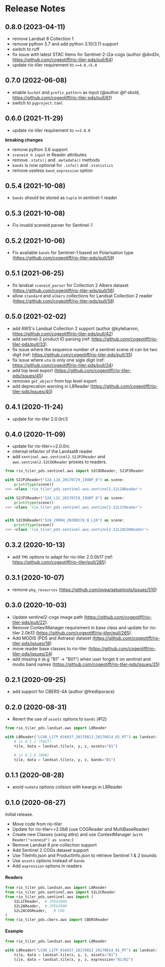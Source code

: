 # Release Notes

## 0.8.0 (2023-04-11)

* remove Landsat 8 Collection 1
* remove python 3.7 and add python 3.10/3.11 support
* switch to ruff
* fix issue with latest STAC Items for Sentinel-2-l2a-cogs (author @dvd3v, https://github.com/cogeotiff/rio-tiler-pds/pull/64)
* update rio-tiler requirement to `>=4.0,<5.0`

## 0.7.0 (2022-06-08)

* enable `bucket` and `prefix_pattern` as input (@author @f-skold, https://github.com/cogeotiff/rio-tiler-pds/pull/61)
* switch to `pyproject.toml`

## 0.6.0 (2021-11-29)

* update rio-tiler requirement to `>=3.0.0`

**breaking changes**

* remove python 3.6 support
* `sceneid` -> `input` in Reader attributes
* remove `.stats()` and `.metadata()` methods
* `bands` is now optional for `.info()` and `.statistics`
* remove useless `band_expression` option

## 0.5.4 (2021-10-08)

* `bands` should be stored as `tuple` in sentinel-1 reader

## 0.5.3 (2021-10-08)

* Fix invalid sceneid parser for Sentinel-1

## 0.5.2 (2021-10-06)

* Fix available `bands` for Sentinel-1 based on Polarisation type (https://github.com/cogeotiff/rio-tiler-pds/pull/59)

## 0.5.1 (2021-06-25)

* fix landsat `sceneid_parser` for Collection 2 Albers dataset (https://github.com/cogeotiff/rio-tiler-pds/pull/56)
* allow `standard` and `albers` collections for Landsat Collection 2 reader (https://github.com/cogeotiff/rio-tiler-pds/pull/58)

## 0.5.0 (2021-02-02)

* add AWS's Landsat Collection 2 support (author @kylebarron, https://github.com/cogeotiff/rio-tiler-pds/pull/42)
* add sentinel-2 product ID parsing (ref: https://github.com/cogeotiff/rio-tiler-pds/pull/33).
* fix issue where the sequence number of a sentinel scene id can be two digit (ref: https://github.com/cogeotiff/rio-tiler-pds/pull/35)
* fix issue where `utm` is only one sigle digit (ref: https://github.com/cogeotiff/rio-tiler-pds/pull/34)
* add top level export (https://github.com/cogeotiff/rio-tiler-pds/issues/45)
* removes `get_object` from top level export
* add deprecation warning in L8Reader (https://github.com/cogeotiff/rio-tiler-pds/issues/40)

## 0.4.1 (2020-11-24)

* update for rio-tiler 2.0.0rc3

## 0.4.0 (2020-11-09)

* update for rio-tiler==2.0.0rc
* internal refactor of the Landsat8 reader
* add `sentinel.aws.sentinel2.S2JP2Reader` and `aws.sentinel2.S2COGReader` proxies to readers.

```python
from rio_tiler_pds.sentinel.aws import S2COGReader, S2JP2Reader

with S2JP2Reader("S2A_L2A_20170729_19UDP_0") as scene:
    print(type(scene))
>>> <class 'rio_tiler_pds.sentinel.aws.sentinel2.S2L2AReader'>

with S2JP2Reader("S2A_L1C_20170729_19UDP_0") as scene:
    print(type(scene))
>>> <class 'rio_tiler_pds.sentinel.aws.sentinel2.S2L1CReader'>


with S2COGReader("S2A_29RKH_20200219_0_L2A") as scene:
    print(type(scene))
>>> <class 'rio_tiler_pds.sentinel.aws.sentinel2.S2L2ACOGReader'>
```

## 0.3.2 (2020-10-13)

* add `TMS` options to adapt  for rio-tiler 2.0.0b17 (ref: https://github.com/cogeotiff/rio-tiler/pull/285)

## 0.3.1 (2020-10-07)

* remove `pkg_resources` (https://github.com/pypa/setuptools/issues/510)

## 0.3.0 (2020-10-03)

* Update sentinel2-cogs image path (https://github.com/cogeotiff/rio-tiler-pds/pull/22).
* Remove ContextManager requirement in base class and update for rio-tiler 2.0b13 (https://github.com/cogeotiff/rio-tiler/pull/265).
* Add MODIS (PDS and Astraea) dataset (https://github.com/cogeotiff/rio-tiler-pds/issues/18)
* move reader base classes to rio-tiler (https://github.com/cogeotiff/rio-tiler-pds/issues/24)
* add missing `0` (e.g "B1" -> "B01") when user forget it on sentinel and modis band names (https://github.com/cogeotiff/rio-tiler-pds/issues/25)


## 0.2.1 (2020-09-25)

* add support for CBERS-4A (author @fredliporace)

## 0.2.0 (2020-08-31)
* Revert the use of `assets` options to `bands` (#12)

```python
from rio_tiler_pds.landsat.aws import L8Reader

with L8Reader("LC08_L1TP_016037_20170813_20170814_01_RT") as landsat:
    # in 0.1.1 (PAST)
    tile, data = landsat.tile(x, y, z, assets="B1")

    # in 0.2.0 (NOW)
    tile, data = landsat.tile(x, y, z, bands="B1")
```


## 0.1.1 (2020-08-28)

* avoid `nodata` options colision with kwargs in L8Reader

## 0.1.0 (2020-08-27)

Initial release.

* Move code from rio-tiler
* Update for rio-tiler==2.0b8 (use COGReader and MultiBaseReader)
* Create new Classes (using attrs) and use ContextManager (`with Reader("sceneid") as scene:`)
* Remove Landsat 8 pre-collection support
* Add Sentinel 2 COGs dataset support
* Use TileInfo.json and ProductInfo.json to retrieve Sentinel 1 & 2 bounds
* Use `assets` options instead of `bands`
* Add `expression` options in readers

#### Readers
```python
from rio_tiler_pds.landsat.aws import L8Reader
from rio_tiler_pds.sentinel.aws import S1L1CReader
from rio_tiler_pds.sentinel.aws import (
    S2L1CReader,  # JPEG2000
    S2L2AReader,  # JPEG2000
    S2L2ACOGReader,   # COG
)
from rio_tiler_pds.cbers.aws import CBERSReader
```

#### Example
```python
from rio_tiler_pds.landsat.aws import L8Reader

with L8Reader("LC08_L1TP_016037_20170813_20170814_01_RT") as landsat:
    tile, data = landsat.tile(x, y, z, assets="B1")
    tile, data = landsat.tile(x, y, z, expression="B1/B2")
```

